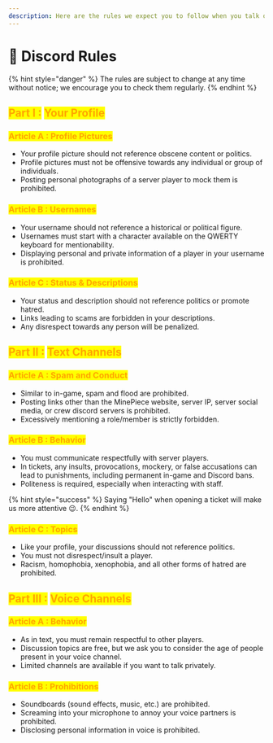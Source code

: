 ```yaml
---
description: Here are the rules we expect you to follow when you talk on Discord.
---
```


# 🤚 Discord Rules

{% hint style="danger" %}
The rules are subject to change at any time without notice; we encourage you to check them regularly.
{% endhint %}

## <mark style="color:orange;">Part I :</mark> <mark style="color:orange;"></mark><mark style="color:orange;">**Your Profile**</mark>

### <mark style="color:orange;">**Article A : Profile Pictures**</mark>

* Your profile picture should not reference obscene content or politics.
* Profile pictures must not be offensive towards any individual or group of individuals.
* Posting personal photographs of a server player to mock them is prohibited.

### <mark style="color:orange;">**Article B : Usernames**</mark>

* Your username should not reference a historical or political figure.
* Usernames must start with a character available on the QWERTY keyboard for mentionability.
* Displaying personal and private information of a player in your username is prohibited.

### <mark style="color:orange;">**Article C : Status & Descriptions**</mark>

* Your status and description should not reference politics or promote hatred.
* Links leading to scams are forbidden in your descriptions.
* Any disrespect towards any person will be penalized.

## <mark style="color:orange;">Part II :</mark> <mark style="color:orange;"></mark><mark style="color:orange;">**Text Channels**</mark>

### <mark style="color:orange;">**Article A : Spam and Conduct**</mark>

* Similar to in-game, spam and flood are prohibited.
* Posting links other than the MinePiece website, server IP, server social media, or crew discord servers is prohibited.
* Excessively mentioning a role/member is strictly forbidden.

### <mark style="color:orange;">**Article B : Behavior**</mark>

* You must communicate respectfully with server players.
* In tickets, any insults, provocations, mockery, or false accusations can lead to punishments, including permanent in-game and Discord bans.
* Politeness is required, especially when interacting with staff.&#x20;

{% hint style="success" %}
Saying "Hello" when opening a ticket will make us more attentive 😉.
{% endhint %}

### <mark style="color:orange;">**Article C : Topics**</mark>

* Like your profile, your discussions should not reference politics.
* You must not disrespect/insult a player.
* Racism, homophobia, xenophobia, and all other forms of hatred are prohibited.

## <mark style="color:orange;">Part III :</mark> <mark style="color:orange;"></mark><mark style="color:orange;">**Voice Channels**</mark>

### <mark style="color:orange;">**Article A : Behavior**</mark>

* As in text, you must remain respectful to other players.
* Discussion topics are free, but we ask you to consider the age of people present in your voice channel.
* Limited channels are available if you want to talk privately.

### <mark style="color:orange;">**Article B : Prohibitions**</mark>

* Soundboards (sound effects, music, etc.) are prohibited.
* Screaming into your microphone to annoy your voice partners is prohibited.
* Disclosing personal information in voice is prohibited.
